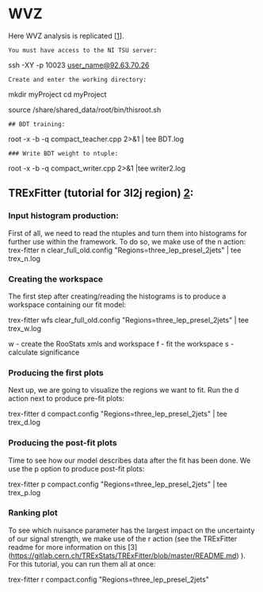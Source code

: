 # WVZ

Here WVZ analysis is replicated [[1](https://cds.cern.ch/record/2314648/files/ATL-COM-PHYS-2018-420.pdf?)]. 

    You must have access to the NI TSU server:
ssh -XY -p 10023 user_name@92.63.70.26

    Create and enter the working directory:
mkdir myProject 
cd myProject 

source /share/shared_data/root/bin/thisroot.sh
   
    ## BDT training:
root -x -b -q compact_teacher.cpp 2>&1 | tee BDT.log

    ### Write BDT weight to ntuple:
root -x -b -q compact_writer.cpp 2>&1 |tee writer2.log 

   ## TRExFitter (tutorial for 3l2j region) [2](https://trexfitter-docs.web.cern.ch/trexfitter-docs/):

   ### Input histogram production:
   First of all, we need to read the ntuples and turn them into histograms for further use within the framework. To do so, we make use of the n action:
   trex-fitter n clear_full_old.config "Regions=three_lep_presel_2jets" | tee trex_n.log
   
   ### Creating the workspace
   The first step after creating/reading the histograms is to produce a workspace containing our fit model:
   
   trex-fitter wfs clear_full_old.config "Regions=three_lep_presel_2jets" | tee trex_w.log

   w - create the RooStats xmls and workspace
   f - fit the workspace
   s - calculate significance

   ### Producing the first plots

   Next up, we are going to visualize the regions we want to fit. Run the d action next to produce pre-fit plots:

   trex-fitter d compact.config "Regions=three_lep_presel_2jets" | tee trex_d.log

   ### Producing the post-fit plots

   Time to see how our model describes data after the fit has been done. We use the p option to produce post-fit plots:

   trex-fitter p compact.config "Regions=three_lep_presel_2jets" | tee trex_p.log

   ### Ranking plot

   To see which nuisance parameter has the largest impact on the uncertainty of our signal strength, we make use of the r action (see the TRExFitter readme for more information on this [3] (https://gitlab.cern.ch/TRExStats/TRExFitter/blob/master/README.md) ). For this tutorial, you can run them all at once:

   trex-fitter r compact.config "Regions=three_lep_presel_2jets"

   




   
   



   

   

